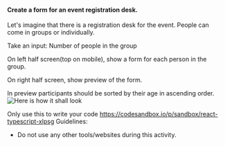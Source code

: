 #### Create a form for an event registration desk.

Let's imagine that there is a registration desk for the event.
People can come in groups or individually.

Take an input: Number of people in the group

On left half screen(top on mobile), show a form for each person in the group.

On right half screen, show preview of the form.

In preview participants should be sorted by their age in ascending order.
![Here is how it shall look](https://static.masaischool.com/saharan/registration-desk-form.png)


Only use this to write your code 
<a href="https://codesandbox.io/p/sandbox/react-typescript-xlpsg" target="_blank">https://codesandbox.io/p/sandbox/react-typescript-xlpsg</a>
Guidelines:
- Do not use any other tools/websites during this activity.
